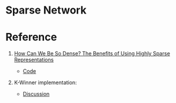 # Sparse Network

# Reference
1. [How Can We Be So Dense? The Benefits of Using Highly Sparse Representations](https://arxiv.org/pdf/1903.11257.pdf)
    - [Code](https://github.com/numenta/htmpapers/tree/master/arxiv/how_can_we_be_so_dense)

1. K-Winner implementation:
    - [Discussion](https://discuss.pytorch.org/t/k-winner-take-all-advanced-indexing/24348)